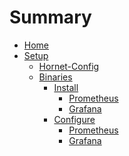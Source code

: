 # Summary

- [Home](./home.md)
- [Setup](./setup.md)
  - [Hornet-Config](./setup/hornet-config.md)
  - [Binaries](./setup/binaries.md)
    - [Install](./setup/binaries/install.md)
      - [Prometheus](./setup/binaries/install/prometheus.md)
      - [Grafana](./setup/binaries/install/grafana.md)
    - [Configure](./setup/binaries/configure.md)
      - [Prometheus](./setup/binaries/configure/prometheus.md)
      - [Grafana](./setup/binaries/configure/grafana.md) 
   <!-- - [Docker](./setup/docker.md)
    - [Install](./setup/docker/install.md)
      - [Prometheus](./setup/docker/install/prometheus.md)
      - [Grafana](./setup/docker/install/grafana.md)
    - [Configure](./setup/docker/configure.md)
      - [Prometheus](./setup/docker/configure/prometheus.md)
      - [Grafana](./setup/docker/configure/grafana.md) -->